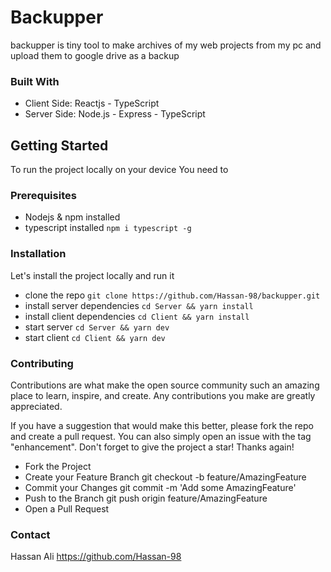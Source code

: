# Backupper
backupper is tiny tool to make archives of my web projects from my pc and upload them to google drive as a backup

### Built With
* Client Side: Reactjs - TypeScript
* Server Side: Node.js - Express - TypeScript

## Getting Started
To run the project locally on your device You need to
### Prerequisites
- Nodejs & npm installed
- typescript installed `npm i typescript -g`

### Installation
Let's install the project locally and run it
- clone the repo `git clone https://github.com/Hassan-98/backupper.git`
- install server dependencies `cd Server && yarn install`
- install client dependencies `cd Client && yarn install`
- start server `cd Server && yarn dev`
- start client `cd Client && yarn dev`

### Contributing
Contributions are what make the open source community such an amazing place to learn, inspire, and create. Any contributions you make are greatly appreciated.

If you have a suggestion that would make this better, please fork the repo and create a pull request. You can also simply open an issue with the tag "enhancement". Don't forget to give the project a star! Thanks again!
- Fork the Project
- Create your Feature Branch
    git checkout -b feature/AmazingFeature
- Commit your Changes
    git commit -m 'Add some AmazingFeature'
- Push to the Branch
    git push origin feature/AmazingFeature
- Open a Pull Request

### Contact
Hassan Ali https://github.com/Hassan-98
